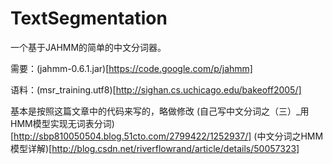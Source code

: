 # TextSegmentation

一个基于JAHMM的简单的中文分词器。

需要：(jahmm-0.6.1.jar)[https://code.google.com/p/jahmm]

语料：(msr_training.utf8)[http://sighan.cs.uchicago.edu/bakeoff2005/]


基本是按照这篇文章中的代码来写的，略做修改
(自己写中文分词之（三）_用HMM模型实现无词表分词)[http://sbp810050504.blog.51cto.com/2799422/1252937/]
(中文分词之HMM模型详解)[http://blog.csdn.net/riverflowrand/article/details/50057323]